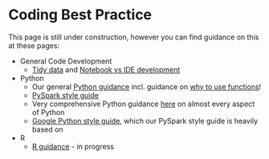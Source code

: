 # Coding Best Practice

This page is still under construction, however you can find guidance on this at these pages:

- General Code Development
    - [Tidy data][1] and [Notebook vs IDE development][2]
- Python
    - Our general [Python guidance][3] incl. guidance on [why to use functions][4]!
    - [PySpark style guide][5]
    - Very comprehensive Python guidance [here](https://docs.python-guide.org/) on almost every aspect of Python
    - [Google Python style guide](https://github.com/google/styleguide/blob/gh-pages/pyguide.md), which our PySpark style guide is heavily based on
- R
    - [R guidance][6] - in progress

[1]: tidy-data.md
[2]: notebooks_versus_ide_development.md
[3]: ../python/basic-python-data-analysis-operations.md
[4]: ../python/python-functions.md
[5]: ../pyspark/pyspark-style-guide.md
[6]: ../R/README.md
